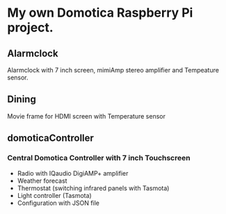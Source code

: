 # My own Domotica Raspberry Pi project.
## Alarmclock
Alarmclock with 7 inch screen, mimiAmp stereo amplifier and Tempeature sensor.
## Dining
Movie frame for HDMI screen with Temperature sensor
## domoticaController
### Central Domotica Controller with 7 inch Touchscreen
- Radio with IQaudio DigiAMP+ amplifier
- Weather forecast
- Thermostat (switching infrared panels with Tasmota)
- Light controller (Tasmota)
- Configuration with JSON file
